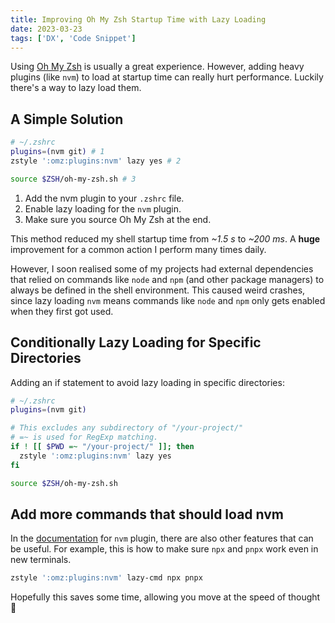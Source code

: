 ```yaml
---
title: Improving Oh My Zsh Startup Time with Lazy Loading
date: 2023-03-23
tags: ['DX', 'Code Snippet']
---
```


Using [Oh My Zsh](https://ohmyz.sh/) is usually a great experience. However, adding heavy plugins (like `nvm`) to load at startup time can really hurt performance. Luckily there's a way to lazy load them.

## A Simple Solution

```sh
# ~/.zshrc
plugins=(nvm git) # 1
zstyle ':omz:plugins:nvm' lazy yes # 2

source $ZSH/oh-my-zsh.sh # 3
```

1. Add the nvm plugin to your `.zshrc` file.
2. Enable lazy loading for the `nvm` plugin.
3. Make sure you source Oh My Zsh at the end.

This method reduced my shell startup time from _~1.5 s_ to _~200 ms_. A **huge** improvement for a common action I perform many times daily.

However, I soon realised some of my projects had external dependencies that relied on commands like `node` and `npm` (and other package managers) to always be defined in the shell environment. This caused weird crashes, since lazy loading `nvm` means commands like `node` and `npm` only gets enabled when they first got used.

## Conditionally Lazy Loading for Specific Directories

Adding an if statement to avoid lazy loading in specific directories:

```sh
# ~/.zshrc
plugins=(nvm git)

# This excludes any subdirectory of "/your-project/"
# =~ is used for RegExp matching.
if ! [[ $PWD =~ "/your-project/" ]]; then
  zstyle ':omz:plugins:nvm' lazy yes
fi

source $ZSH/oh-my-zsh.sh
```

## Add more commands that should load nvm

In the [documentation](https://github.com/ohmyzsh/ohmyzsh/tree/master/plugins/nvm) for `nvm` plugin, there are also other features that can be useful. For example, this is how to make sure `npx` and `pnpx` work even in new terminals.

```sh
zstyle ':omz:plugins:nvm' lazy-cmd npx pnpx
```

Hopefully this saves some time, allowing you move at the speed of thought 💭

